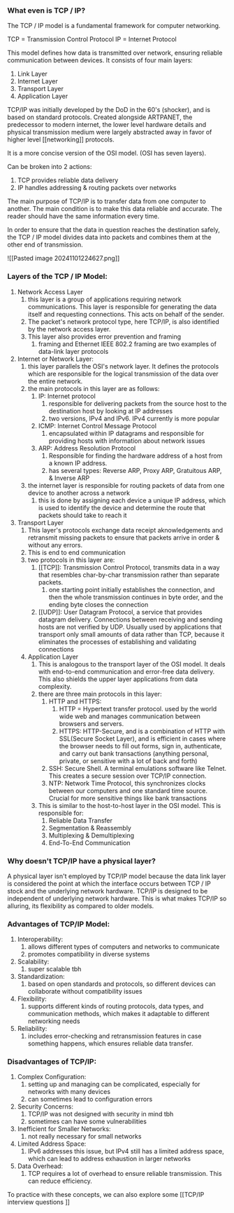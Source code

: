 ### What even is TCP / IP? 

The TCP / IP model is a fundamental framework for computer networking. 

TCP = Transmission Control Protocol
IP = Internet Protocol

This model defines how data is transmitted over network, ensuring reliable communication between devices. It consists of four main layers: 
1. Link Layer
2. Internet Layer
3. Transport Layer
4. Application Layer

TCP/IP was initially developed by the DoD in the 60's (shocker), and is based on standard protocols. Created alongside ARTPANET, the predecessor to modern internet, the lower level hardware details and physical transmission medium were largely abstracted away in favor of higher level [[networking]] protocols. 

It is a more concise version of the OSI model. (OSI has seven layers).

Can be broken into 2 actions: 
1. TCP provides reliable data delivery
2. IP handles addressing & routing packets over networks

The main purpose of TCP/IP is to transfer data from one computer to another. The main condition is to make this data reliable and accurate. The reader should have the same information every time. 

In order to ensure that the data in question reaches the destination safely, the TCP / IP model divides data into packets and combines them at the other end of transmission. 


![[Pasted image 20241101224627.png]]

### Layers of the TCP / IP Model: 

1. Network Access Layer
	1. this layer is a group of applications requiring network communications. This layer is responsible for generating the data itself and requesting connections. This acts on behalf of the sender. 
	2. The packet's network protocol type, here TCP/IP, is also identified by the network access layer.
	3. This layer also provides error prevention and framing
		1. framing and Ethernet IEEE 802.2 framing are two examples of data-link layer protocols
2. Internet or Network Layer: 
	1. this layer parallels the OSI's network layer. It defines the protocols which are responsible for the logical transmission of the data over the entire network. 
	2. the main protocols in this layer are as follows: 
		1. IP: Internet protocol
			1. responsible for delivering packets from the source host to the destination host by looking at IP addresses
			2. two versions, IPv4 and IPv6. IPv4 currently is more popular
		2. ICMP: Internet Control Message Protocol
			1. encapsulated within IP datagrams and responsible for providing hosts with information about network issues
		3. ARP: Address Resolution Protocol
			1. Responsible for finding the hardware address of a host from a known IP address. 
			2. has several types: Reverse ARP, Proxy ARP, Gratuitous ARP, & Inverse ARP
	3. the internet layer is responsible for routing packets of data from one device to another across a network
		1. this is done by assigning each device a unique IP address, which is used to identify the device and determine the route that packets should take to reach it
3. Transport Layer
	1. This layer's protocols exchange data receipt aknowledgements and retransmit missing packets to ensure that packets arrive in order & without any errors. 
	2. This is end to end communication 
	3. two protocols in this layer are: 
		1. [[TCP]]: Transmission Control Protocol, transmits data in a way that resembles char-by-char transmission rather than separate packets. 
			1. one starting point initially establishes the connection, and then the whole transmission continues in byte order, and the ending byte closes the connection
		2. [[UDP]]: User Datagram Protocol, a service that provides datagram delivery. Connections between receiving and sending hosts are not verified by UDP. Usually used by applications that transport only small amounts of data rather than TCP, because it eliminates the processes of establishing and validating connections
	4. Application Layer
		1. This is analogous to the transport layer of the OSI model. It deals with end-to-end communication and error-free data delivery. This also shields the upper layer applications from data complexity. 
		2. there are three main protocols in this layer: 
			1. HTTP and HTTPS: 
				1. HTTP = Hypertext transfer protocol. used by the world wide web and manages communication between browsers and servers. 
				2. HTTPS: HTTP-Secure, and is a combination of HTTP with SSL(Secure Socket Layer), and is efficient in cases where the browser needs to fill out forms, sign in, authenticate, and carry out bank transactions (anything personal, private, or sensitive with a lot of back and forth)
			2. SSH: Secure Shell.  A terminal emulations software like Telnet. This creates a secure session over TCP/IP connection. 
			3. NTP: Network Time Protocol, this synchronizes clocks between our computers and one standard time source. Crucial for more sensitive things like bank transactions
		3. This is similar to the host-to-host layer in the OSI model. This is responsible for: 
			1. Reliable Data Transfer
			2. Segmentation & Reassembly 
			3. Multiplexing & Demultiplexing
			4. End-To-End Communication


### Why doesn't TCP/IP have a physical layer?

A physical layer isn't employed by TCP/IP model because the data link layer is considered the point at which the interface occurs between TCP / IP stock and the underlying network hardware. TCP/IP is designed to be independent of underlying network hardware. This is what makes TCP/IP so alluring, its flexibility as compared to older models. 


### Advantages of TCP/IP Model: 
1. Interoperability: 
	1. allows different types of computers and networks to communicate 
	2. promotes compatibility in diverse systems
2. Scalability: 
	1. super scalable tbh
3. Standardization:
	1. based on open standards and protocols, so different devices can collaborate without compatibility issues 
4. Flexibility:
	1. supports different kinds of routing protocols, data types, and communication methods, which makes it adaptable to different networking needs
5. Reliability:
	1. includes error-checking and retransmission features in case something happens, which ensures reliable data transfer. 


### Disadvantages of TCP/IP: 
1. Complex Configuration:
	1. setting up and managing can be complicated, especially for networks with many devices
	2. can sometimes lead to configuration errors
2. Security Concerns: 
	1. TCP/IP was not designed with security in mind tbh
	2. sometimes can have some vulnerabilities
3. Inefficient for Smaller Networks: 
	1. not really necessary for small networks
4. Limited Address Space: 
	1. IPv6 addresses this issue, but IPv4 still has a limited address space, which can lead to address exhaustion in larger networks
5. Data Overhead:
	1. TCP requires a lot of overhead to ensure reliable transmission. This can reduce efficiency. 


To practice with these concepts, we can also explore some [[TCP/IP interview questions ]]
